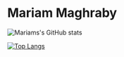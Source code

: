 # Mariam Maghraby

![Mariams's GitHub stats](https://github-readme-stats.vercel.app/api?username=Mariam-maghraby&show_icons=true&theme=radical) 

[![Top Langs](https://github-readme-stats.vercel.app/api/top-langs/?username=Mariam-maghraby&hide_progress=true)](https://github.com/Mariam-maghraby/github-readme-stats)
